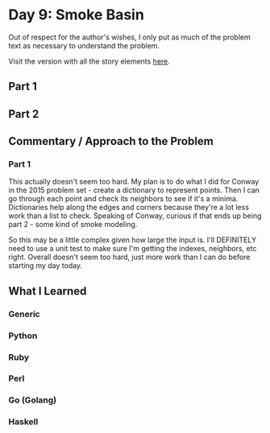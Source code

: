 # Day 9: Smoke Basin

Out of respect for the author's wishes, I only put as much of the problem text as necessary to understand the problem.

Visit the version with all the story elements [here](https://adventofcode.com/2021/day/9).

## Part 1

## Part 2

## Commentary / Approach to the Problem
### Part 1
This actually doesn't seem too hard. My plan is to do what I did for Conway in the 2015 problem set - create a dictionary to represent points. Then I can go through each point and check its neighbors to see if it's a minima. Dictionaries help along the edges and corners because they're a lot less work than a list to check.  Speaking of Conway, curious if that ends up being part 2 - some kind of smoke modeling.

So this may be a little complex given how large the input is. I'll DEFINITELY need to use a unit test to make sure I'm getting the indexes, neighbors, etc right. Overall doesn't seem too hard, just more work than I can do before starting my day today.  

## What I Learned

### Generic

### Python

### Ruby

### Perl

### Go (Golang)

### Haskell
    